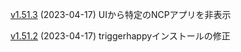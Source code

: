 
[v1.51.3](https://github.com/nextcloud/nextcloudpi/commit/16017b2) (2023-04-17) UIから特定のNCPアプリを非表示

[v1.51.2](https://github.com/nextcloud/nextcloudpi/commit/f7ea906) (2023-04-17) triggerhappyインストールの修正
